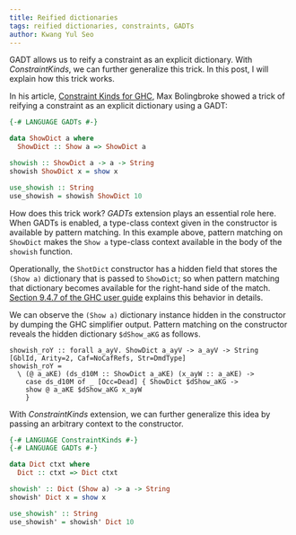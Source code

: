 ```yaml
---
title: Reified dictionaries
tags: reified dictionaries, constraints, GADTs
author: Kwang Yul Seo
---
```

GADT allows us to reify a constraint as an explicit dictionary. With *ConstraintKinds*, we can further generalize this trick. In this post, I will explain how this trick works.

<!--more-->

In his article, [Constraint Kinds for GHC][ConstraintKinds], Max Bolingbroke showed a trick of reifying a constraint as an explicit dictionary using a GADT:

```haskell
{-# LANGUAGE GADTs #-}

data ShowDict a where
  ShowDict :: Show a => ShowDict a

showish :: ShowDict a -> a -> String
showish ShowDict x = show x

use_showish :: String
use_showish = showish ShowDict 10
```

How does this trick work? *GADTs* extension plays an essential role here. When GADTs is enabled, a type-class context given in the constructor is available by pattern matching. In this example above, pattern matching on `ShowDict` makes the `Show a` type-class context available in the body of the `showish` function.

Operationally, the `ShotDict` constructor has a hidden field that stores the `(Show a)` dictionary that is passed to `ShowDict`; so when pattern matching that dictionary becomes available for the right-hand side of the match. [Section 9.4.7 of the GHC user guide][ghc] explains this behavior in details.

We can observe the `(Show a)` dictionary instance hidden in the constructor by dumping the GHC simplifier output. Pattern matching on the constructor reveals the hidden dictionary `$dShow_aKG` as follows.

```
showish_roY :: forall a_ayV. ShowDict a_ayV -> a_ayV -> String
[GblId, Arity=2, Caf=NoCafRefs, Str=DmdType]
showish_roY =
  \ (@ a_aKE) (ds_d10M :: ShowDict a_aKE) (x_ayW :: a_aKE) ->
    case ds_d10M of _ [Occ=Dead] { ShowDict $dShow_aKG ->
    show @ a_aKE $dShow_aKG x_ayW
    }
```

With *ConstraintKinds* extension, we can further generalize this idea by passing an arbitrary context to the constructor.

```haskell
{-# LANGUAGE ConstraintKinds #-}
{-# LANGUAGE GADTs #-}

data Dict ctxt where
  Dict :: ctxt => Dict ctxt

showish' :: Dict (Show a) -> a -> String
showish' Dict x = show x

use_showish' :: String
use_showish' = showish' Dict 10
```

[ConstraintKinds]: http://blog.omega-prime.co.uk/?p=127
[ghc]: https://downloads.haskell.org/~ghc/latest/docs/html/users_guide/glasgow_exts.html#declaring-data-types-with-explicit-constructor-signatures
